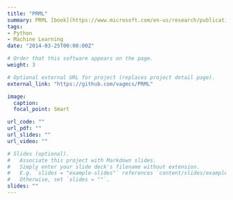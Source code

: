 ```yaml
---
title: "PRML"
summary: PRML [book](https://www.microsoft.com/en-us/research/publication/pattern-recognition-machine-learning) notes, proofs and algorithms implemented in [Python](https://www.python.org).
tags:
- Python
- Machine Learning
date: "2014-03-25T00:00:00Z"

# Order that this software appears on the page.
weight: 3

# Optional external URL for project (replaces project detail page).
external_link: "https://github.com/vagmcs/PRML"

image:
  caption:
  focal_point: Smart

url_code: ""
url_pdf: ""
url_slides: ""
url_video: ""

# Slides (optional).
#   Associate this project with Markdown slides.
#   Simply enter your slide deck's filename without extension.
#   E.g. `slides = "example-slides"` references `content/slides/example-slides.md`.
#   Otherwise, set `slides = ""`.
slides: ""
---
```

